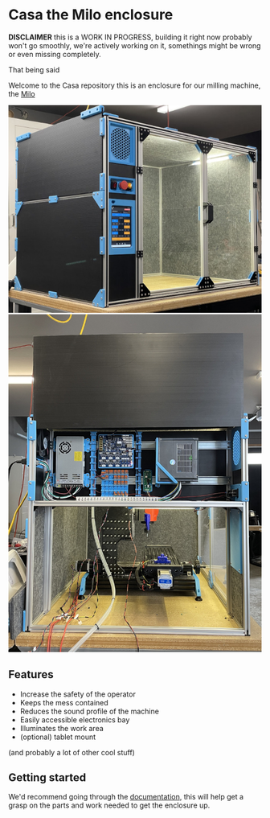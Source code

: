 # Casa the Milo enclosure

**DISCLAIMER** this is a WORK IN PROGRESS, building it right now probably won't go smoothly, we're actively working on it, somethings might be wrong or even missing completely.

That being said

Welcome to the Casa repository this is an enclosure for our milling machine, the [Milo](https://github.com/MilleniumMills/Millenium-Milo-v1.5)

![casa the milo enclosure](images/casa.jpg)
![casa without its side panel, showing the electronics bay](images/side_panel_off.jpg)

## Features

- Increase the safety of the operator
- Keeps the mess contained
- Reduces the sound profile of the machine
- Easily accessible electronics bay
- Illuminates the work area
- (optional) tablet mount

(and probably a lot of other cool stuff)

## Getting started

We'd recommend going through the [documentation](docs/README.md), this will help get a grasp on the parts and work needed to get the enclosure up.
